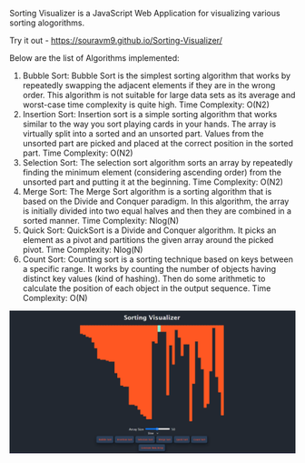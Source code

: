 Sorting Visualizer is a JavaScript Web Application for visualizing various sorting alogorithms.

Try it out - https://souravm9.github.io/Sorting-Visualizer/

Below are the list of Algorithms implemented:
1. Bubble Sort: Bubble Sort is the simplest sorting algorithm that works by repeatedly swapping the adjacent elements if they are in the wrong order. This algorithm is not suitable for large data sets as its average and worst-case time complexity is quite high.
Time Complexity: O(N2)
2. Insertion Sort: Insertion sort is a simple sorting algorithm that works similar to the way you sort playing cards in your hands. The array is virtually split into a sorted and an unsorted part. Values from the unsorted part are picked and placed at the correct position in the sorted part.
Time Complexity: O(N2)
3. Selection Sort: The selection sort algorithm sorts an array by repeatedly finding the minimum element (considering ascending order) from the unsorted part and putting it at the beginning.
Time Complexity: O(N2)
4. Merge Sort: The Merge Sort algorithm is a sorting algorithm that is based on the Divide and Conquer paradigm. In this algorithm, the array is initially divided into two equal halves and then they are combined in a sorted manner.
Time Complexity: Nlog(N)
5. Quick Sort: QuickSort is a Divide and Conquer algorithm. It picks an element as a pivot and partitions the given array around the picked pivot.
Time Complexity: Nlog(N) 
6. Count Sort: Counting sort is a sorting technique based on keys between a specific range. It works by counting the number of objects having distinct key values (kind of hashing). Then do some arithmetic to calculate the position of each object in the output sequence. 
Time Complexity: O(N)

![alt text](https://github.com/SouravM9/Sorting-Visualizer/blob/master/Image.png)
